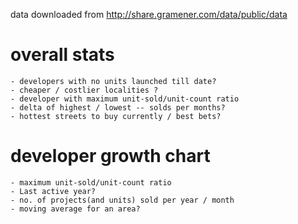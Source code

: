 data downloaded from http://share.gramener.com/data/public/data

# overall stats
	- developers with no units launched till date?
	- cheaper / costlier localities ?
	- developer with maximum unit-sold/unit-count ratio
	- delta of highest / lowest -- solds per months?
	- hottest streets to buy currently / best bets? 

# developer growth chart
	- maximum unit-sold/unit-count ratio
	- Last active year?
	- no. of projects(and units) sold per year / month
	- moving average for an area? 
